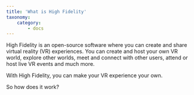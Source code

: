 ```yaml
---
title: 'What is High Fidelity'
taxonomy:
    category:
        - docs
---
```


High Fidelity is an open-source software where you can create and share virtual reality (VR) experiences. You can create and host your own VR world, explore other worlds, meet and connect with other users, attend or host live VR events and much more. 

With High Fidelity, you can make your VR experience your own. 

So how does it work? 